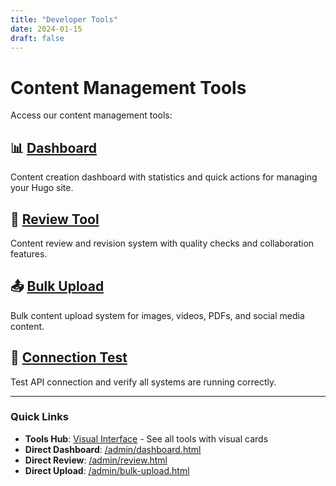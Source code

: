 ```yaml
---
title: "Developer Tools"
date: 2024-01-15
draft: false
---
```


# Content Management Tools

Access our content management tools:

## 📊 [Dashboard](/admin/dashboard.html)
Content creation dashboard with statistics and quick actions for managing your Hugo site.

## 📝 [Review Tool](/admin/review.html)
Content review and revision system with quality checks and collaboration features.

## 📤 [Bulk Upload](/admin/bulk-upload.html)
Bulk content upload system for images, videos, PDFs, and social media content.

## 🔧 [Connection Test](/admin/test-connection.html)
Test API connection and verify all systems are running correctly.

---

### Quick Links

- **Tools Hub**: [Visual Interface](/admin/) - See all tools with visual cards
- **Direct Dashboard**: [/admin/dashboard.html](/admin/dashboard.html)
- **Direct Review**: [/admin/review.html](/admin/review.html)
- **Direct Upload**: [/admin/bulk-upload.html](/admin/bulk-upload.html)
